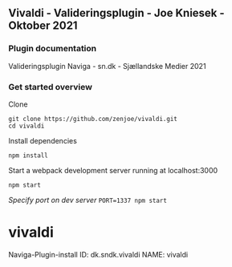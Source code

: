 ## Vivaldi - Valideringsplugin - Joe Kniesek - Oktober 2021

### Plugin documentation
Valideringsplugin Naviga - sn.dk - Sjællandske Medier 2021

### Get started overview

Clone

```
git clone https://github.com/zenjoe/vivaldi.git
cd vivaldi
```

Install dependencies

```
npm install
```


Start a webpack development server running at localhost:3000
```
npm start
```

_Specify port on dev server_ `PORT=1337 npm start`
# vivaldi

Naviga-Plugin-install
ID: dk.sndk.vivaldi
NAME: vivaldi

